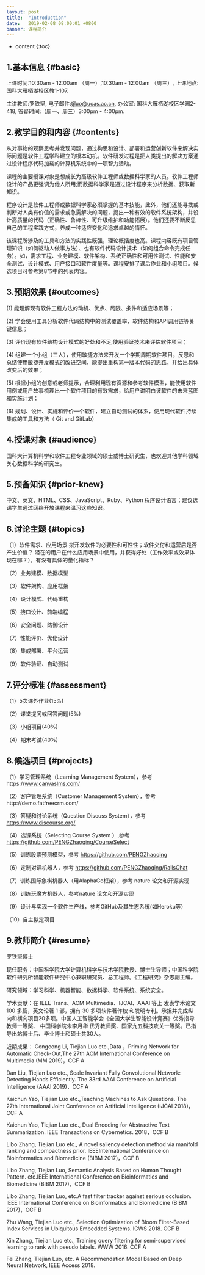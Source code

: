 ```yaml
---
layout: post
title:  "Introduction"
date:   2019-02-08 08:00:01 +0800
banner: 课程简介
---
```


* content
{:toc}

1.基本信息 {#basic}
---------------------------
上课时间:10:30am - 12:00am （周一）,10:30am - 12:00am （周三）,
上课地点:国科大雁栖湖校区教1-107.

主讲教师:罗铁坚,
电子邮件:tjluo@ucas.ac.cn,
办公室:  国科大雁栖湖校区学园2-418, 
答疑时间:（周一、周三）3:00pm - 4:00pm. 



2.教学目的和内容 {#contents}
---------------------------

从对事物的观察思考并发现问题，通过构思和设计、部署和运营创新软件来解决实际问题是软件工程学科建立的根本动机。软件研发过程是把人类提出的解决方案通过设计程序代码加载的计算机系统中的一项智力活动。

课程的主要授课对象是想成长为高级软件工程师或数据科学家的人员。软件工程师设计的产品更强调为他人所用;而数据科学家是通过设计程序来分析数据、获取新知识。 

程序设计是软件工程师或数据科学家必须掌握的基本技能，此外，他们还能寻找或判断对人类有价值的需求或急需解决的问题，提出一种有效的软件系统架构，并设计高质量的代码（正确性、鲁棒性、可升级维护和功能拓展）。他们还要不断反思自己的工程实践方式，养成一种适应变化和追求卓越的情怀。

该课程所涉及的工具和方法的实践性既强，理论概括度也高。课程内容既有项目管理知识（如何驱动人做事方法）、也有软件代码设计技术（如何组合命令完成任务）。如，需求工程、业务建模、软件架构、系统正确性和可用性测试、性能和安全测试、设计模式、用户接口和软件度量等。课程安排了课后作业和小组项目。候选项目可参考第8节中的列表内容。

3.预期效果 {#outcomes}
---------------------------------
(1) 能理解现有软件工程方法的动机、优点、局限、条件和适应场景等；

(2) 学会使用工具分析软件代码结构中的测试覆盖率、软件结构和API调用链等关键信息；

(3) 评价现有软件结构设计模式的好处和不足,使用验证技术来评估软件项目；

(4) 组建一个小组（三人），使用敏捷方法来开发一个学期周期软件项目，反思和总结使用敏捷开发模式的改进空间，能提出重构第一版本代码的思路，并给出具体改变后的效果；

(5) 根据小组的创意或老师提示，合理利用现有资源和参考软件模型，能使用软件用例或用户故事梳理出一个软件项目的有效需求，给用户讲明白该软件的未来蓝图和实施计划；

(6) 规划、设计、实施和评价一个软件，建立自动测试的体系，使用现代软件持续集成的工具和方法（ Git and GitLab）

4.授课对象 {#audience}
---------------------------
国科大计算机科学和软件工程专业领域的硕士或博士研究生，也欢迎其他学科领域关心数据科学的研究生。

5.预备知识 {#prior-knew}
----------------------------
中文、英文、HTML、CSS、JavaScript、Ruby、Python 程序设计语言；建议选课学生通过网络开放课程来温习这些知识。

6.讨论主题 {#topics}
----------------------------
（1）软件需求、应用场景
     拟开发软件的必要性和可性性；软件交付和运营后是否产生价值？
     潜在的用户在什么应用场景中使用，并获得好处（工作效率或效果体现在哪？），有没有具体的量化指标？

（2）业务建模、数据模型

（3）软件架构、应用框架

（4）设计模式、代码重构

（5）接口设计、前端编程

（6）安全问题、防御设计

（7）性能评价、优化设计

（8）集成部署、平台运营

（9）软件验证、自动测试

7.评分标准 {#assessment}
---------------------------
（1）5次课外作业(15%)

（2）课堂提问或回答问题(5%)

（3）小组项目(40%)

（4）期末考试(40%)

8.候选项目 {#projects}
---------------------------
（1）学习管理系统（Learning Management System），参考https://www.canvaslms.com/

（2）客户管理系统（Customer Management System），参考http://demo.fatfreecrm.com/

（3）答疑和讨论系统（Question Discuss System），参考 https://www.discourse.org/

（4）选课系统（Selecting Course System ）,参考 https://github.com/PENGZhaoqing/CourseSelect

（5）训练股票预测模型，参考 https://github.com/PENGZhaoqing

（6）定制对话机器人，参考 https://github.com/PENGZhaoqing/RailsChat

（7）训练国际象棋机器人（用AlaphaGo框架），参考 nature 论文和开源实现

（8）训练玩魔方机器人，参考nature 论文和开源实现

（9）设计与实现一个软件生产线，参考GitHub及其生态系统(如Heroku等）

（10）自主拟定项目

9.教师简介 {#resume}
---------------------------
罗铁坚博士

现任职务：中国科学院大学计算机科学与技术学院教授、博士生导师；中国科学院软件研究所智能软件研究中心兼职研究员、总工程师。《工程研究》杂志副主编。

研究领域：学习科学、机器智能、数据科学、软件系统、系统安全。

学术贡献：在 IEEE Trans、ACM Multimedia、IJCAI、AAAI 等上 发表学术论文 100 多篇，英文论著 1 部，拥有 30 多项软件著作权 和发明专利。承担并完成纵向和横向项目20多项。中国人工智能学会《全国大学生智能设计竞赛》优秀指导教师一等奖、 中国科学院朱李月华 优秀教师奖、国家九五科技攻关一等奖。已指导出站博士后、毕业博士和硕士共30人。

近期成果： 
Congcong Li, Tiejian Luo etc.,Data ，Priming Network for Automatic Check-Out,The 27th ACM International Conference on Multimedia (MM 2019)，CCF A

Dan Liu, Tiejian Luo etc., Scale Invariant Fully Convolutional Network: Detecting Hands Efficiently. The 33rd AAAI Conference on Artificial Intelligence (AAAI 2019)，CCF A

Kaichun Yao, Tiejian Luo etc.,Teaching Machines to Ask Questions. The 27th International Joint Conference on Artificial Intelligence (IJCAI 2018)，CCF A

Kaichun Yao, Tiejian Luo etc., Dual Encoding for Abstractive Text Summarization. IEEE Transactions on Cybernetics. 2018，CCF B

Libo Zhang, Tiejian Luo etc., A novel saliency detection method via manifold ranking and compactness prior. IEEEInternational Conference on Bioinformatics and Biomedicine (BIBM 2017)，CCF B

Libo Zhang, Tiejian Luo, Semantic Analysis Based on Human Thought Pattern. etc.IEEE International Conference on Bioinformatics and Biomedicine (BIBM 2017)，CCF B

Libo Zhang, Tiejian Luo, etc.A fast filter tracker against serious occlusion. IEEE International Conference on Bioinformatics and Biomedicine (BIBM 2017)，CCF B

Zhu Wang, Tiejian Luo etc., Selection Optimization of Bloom Filter-Based Index Services in Ubiquitous Embedded Systems. ICWS 2018. CCF B

Xin Zhang, Tiejian Luo etc., Training query filtering for semi-supervised learning to rank with pseudo labels. WWW 2016. CCF A

Fei Zhang, Tiejian Luo,  etc. A Recommendation Model Based on Deep Neural Network, IEEE Access 2018.